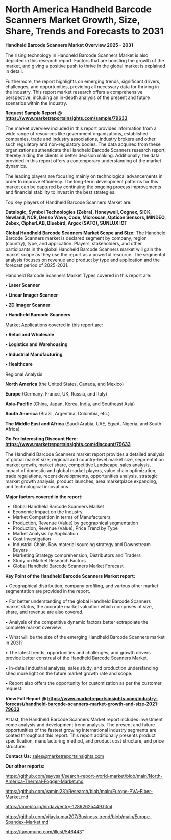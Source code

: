 # North America Handheld Barcode Scanners Market Growth, Size, Share, Trends and Forecasts to 2031

<Strong> Handheld Barcode Scanners Market Overview 2025 - 2031</strong>

The rising technology in Handheld Barcode Scanners Market is also depicted in this research report. Factors that are boosting the growth of the market, and giving a positive push to thrive in the global market is explained in detail.

Furthermore, the report highlights on emerging trends, significant drivers, challenges, and opportunities, providing all necessary data for thriving in the industry. This report market research offers a comprehensive perspective, including an in-depth analysis of the present and future scenarios within the industry.

<strong>Request Sample Report @ <a href=https://www.marketreportsinsights.com/sample/79633>https://www.marketreportsinsights.com/sample/79633</a></strong>

The market overview included in this report provides information from a wide range of resources like government organizations, established companies, trade and industry associations, industry brokers and other such regulatory and non-regulatory bodies. The data acquired from these organizations authenticate the Handheld Barcode Scanners research report, thereby aiding the clients in better decision making. Additionally, the data provided in this report offers a contemporary understanding of the market dynamics.

The leading players are focusing mainly on technological advancements in order to improve efficiency. The long-term development patterns for this market can be captured by continuing the ongoing process improvements and financial stability to invest in the best strategies.

Top Key players of Handheld Barcode Scanners Market are:

<strong>Datalogic, Symbol Technologies (Zebra), Honeywell, Cognex, SICK, Newland, NCR, Denso Wave, Code, Microscan, Opticon Sensors, MINDEO, Zebex, CipherLAB, Bluebird, Argox (SATO), SUNLUX IOT</strong>

<strong><b>Global Handheld Barcode Scanners Market Scope and Size:</b></strong>
The Handheld Barcode Scanners market is declared segment by company, region (country), type, and application. Players, stakeholders, and other participants in the global Handheld Barcode Scanners market will gain the market scope as they use the report as a powerful resource. The segmental analysis focuses on revenue and product by type and application and the forecast period of 2025-2031.

Handheld Barcode Scanners Market Types covered in this report are:

<strong>• Laser Scanner

• Linear Imager Scanner

• 2D Imager Scanner

• Handheld Barcode Scanners</strong>

Market Applications covered in this report are:

<strong>• Retail and Wholesale

• Logistics and Warehousing

• Industrial Manufacturing

• Healthcare</strong> 

Regional Analysis

<strong>North America</strong> (the United States, Canada, and Mexico)

<strong>Europe</strong> (Germany, France, UK, Russia, and Italy)

<strong>Asia-Pacific</strong> (China, Japan, Korea, India, and Southeast Asia)

<strong>South America</strong> (Brazil, Argentina, Colombia, etc.)

<strong>The Middle East and Africa</strong> (Saudi Arabia, UAE, Egypt, Nigeria, and South Africa)

<strong>Go For Interesting Discount Here: <a href=https://www.marketreportsinsights.com/discount/79633>https://www.marketreportsinsights.com/discount/79633</a></strong>

The Handheld Barcode Scanners market report provides a detailed analysis of global market size, regional and country-level market size, segmentation market growth, market share, competitive Landscape, sales analysis, impact of domestic and global market players, value chain optimization, trade regulations, recent developments, opportunities analysis, strategic market growth analysis, product launches, area marketplace expanding, and technological innovations.

<strong><b>Major factors covered in the report:</b></strong>
<ul>
  <li>Global Handheld Barcode Scanners Market </li>
  <li>Economic Impact on the Industry</li>
  <li>Market Competition in terms of Manufacturers</li>
  <li>Production, Revenue (Value) by geographical segmentation</li>
  <li>Production, Revenue (Value), Price Trend by Type</li>
  <li>Market Analysis by Application</li>
  <li>Cost Investigation</li>
  <li>Industrial Chain, Raw material sourcing strategy and Downstream Buyers</li>
  <li>Marketing Strategy comprehension, Distributors and Traders</li>
  <li>Study on Market Research Factors</li>
  <li>Global Handheld Barcode Scanners Market Forecast</li>
</ul>

<strong><b>Key Point of the Handheld Barcode Scanners Market report:</b></strong>

• Geographical distribution, company profiling, and various other market segmentation are provided in the report.

• For better understanding of the global Handheld Barcode Scanners market status, the accurate market valuation which comprises of size, share, and revenue are also covered.

• Analysis of the competitive dynamic factors better extrapolate the complete market overview

• What will be the size of the emerging Handheld Barcode Scanners market in 2031?

• The latest trends, opportunities and challenges, and growth drivers provide better construal of the Handheld Barcode Scanners Market.

• In-detail industrial analysis, sales study, and production understanding shed more light on the future market growth rate and scope.

• Report also offers the opportunity for customization as per the customer request.

<strong><b>View Full Report @ <a href=https://www.marketreportsinsights.com/industry-forecast/handheld-barcode-scanners-market-growth-and-size-2021-79633>https://www.marketreportsinsights.com/industry-forecast/handheld-barcode-scanners-market-growth-and-size-2021-79633</a></b></strong>


At last, the Handheld Barcode Scanners Market report includes investment come analysis and development trend analysis. The present and future opportunities of the fastest growing international industry segments are coated throughout this report. This report additionally presents product specification, manufacturing method, and product cost structure, and price structure.

<strong>Contact Us:</strong>
sales@marketreportsinsights.com

<strong>Our other reports:</strong>

<a href=https://github.com/sayysaif/search-report-world-market/blob/main/North-America-Thermal-Fogger-Market.md>https://github.com/sayysaif/search-report-world-market/blob/main/North-America-Thermal-Fogger-Market.md</a>

<a href=https://github.com/yamini231/Research/blob/main/Europe-PVA-Fiber-Market.md>https://github.com/yamini231/Research/blob/main/Europe-PVA-Fiber-Market.md</a>

<a href=https://ameblo.jp/hindavi/entry-12892625449.html>https://ameblo.jp/hindavi/entry-12892625449.html</a>

<a href=https://github.com/vijaykumar207/Business-trend/blob/main/Europe-Spandex-Market.md>https://github.com/vijaykumar207/Business-trend/blob/main/Europe-Spandex-Market.md</a>

<a href=https://tanomuno.com/illust/546443>https://tanomuno.com/illust/546443</a>"
